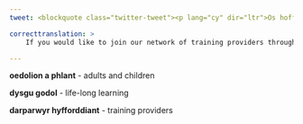 ```yaml
---
tweet: <blockquote class="twitter-tweet"><p lang="cy" dir="ltr">Os hoffech chi ymuno â’n rhwydwaith o ddarparwyr hyfforddiant ledled Cymru, gan ddarparu hyfforddiant garddwriaethol a dysgu gydol oes i unigolion (oedolion a phlant) a grwpiau, gan gynnwys cymunedol a chymdeithasol, hoffem glywed wrthoch chi - <a href="https://t.co/9dokIiWq8W">https://t.co/9dokIiWq8W</a> <a href="https://t.co/iI6KtJMyUL">pic.twitter.com/iI6KtJMyUL</a></p>&mdash; Growing the Future | Tyfu’r Dyfodol (@GTFCymru) <a href="https://twitter.com/GTFCymru/status/1299011402758320130?ref_src=twsrc%5Etfw">August 27, 2020</a></blockquote> <script async src="https://platform.twitter.com/widgets.js" charset="utf-8"></script>

correcttranslation: >
    If you would like to join our network of training providers throughout Wales, delivering horticultural training and life-long learning to individuals (adults and children) and groups, including community and social, we would like to hear from you.

---
```


**oedolion a phlant** - adults and children

**dysgu godol** - life-long learning

**darparwyr hyfforddiant** - training providers

